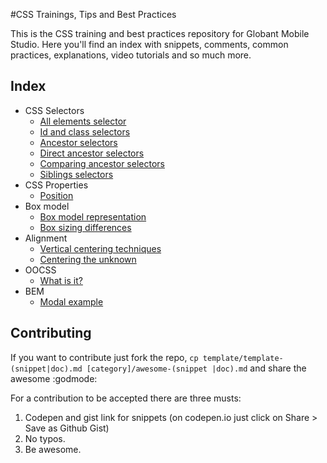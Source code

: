 #CSS Trainings, Tips and Best Practices

This is the CSS training and best practices repository for Globant Mobile Studio. Here you'll find an index with snippets, comments, common practices, explanations, video tutorials and so much more.

## Index

* CSS Selectors
    * [All elements selector](css-selectors/all-elements-selector.md)
    * [Id and class selectors](css-selectors/id-class-selectors.md)
    * [Ancestor selectors](css-selectors/ancestor-selector.md)
    * [Direct ancestor selectors](css-selectors/direct-ancestor-selector.md)
    * [Comparing ancestor selectors](css-selectors/comparing-ancestor-selectors.md)
    * [Siblings selectors](css-selectors/siblings-selectors.md)
* CSS Properties
    * [Position](positioning/positioning.md)
* Box model
    * [Box model representation](box-model/representation.md)
    * [Box sizing differences](box-model/box-sizing-differences.md)
* Alignment
    * [Vertical centering techniques](alignment/vertical-centering-techniques.md)
    * [Centering the unknown](alignment/centering-the-unknown.md)
* OOCSS
    * [What is it?](oocss/what.md)
* BEM
    * [Modal example](BEM/modal.md)

## Contributing

If you want to contribute just fork the repo, ```cp template/template-(snippet|doc).md [category]/awesome-(snippet
|doc).md``` and share the awesome :godmode:

For a contribution to be accepted there are three musts:

1. Codepen and gist link for snippets (on codepen.io just click on Share > Save as Github Gist)
1. No typos.
1. Be awesome.
